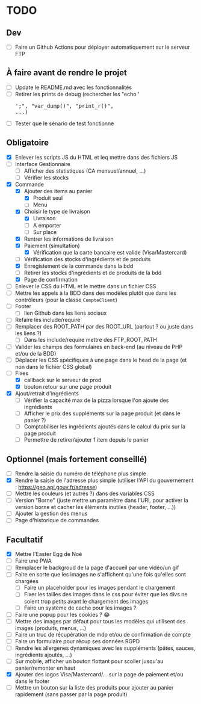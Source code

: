 # TODO

## Dev
- [ ] Faire un Github Actions pour déployer automatiquement sur le serveur FTP

## À faire avant de rendre le projet
- [ ] Update le README.md avec les fonctionnalités
- [ ] Retirer les prints de debug (rechercher les "echo '<pre>';", "var_dump()", "print_r()", ...)
- [ ] Tester que le sénario de test fonctionne

## Obligatoire
- [x] Enlever les scripts JS du HTML et leq mettre dans des fichiers JS
- [ ] Interface Gestionnaire
  - [ ] Afficher des statistiques (CA mensuel/annuel, ...)
  - [ ] Vérifier les stocks
- [x] Commande
  - [x] Ajouter des items au panier
    - [x] Produit seul
    - [ ] Menu
  - [x] Choisir le type de livraison
    - [x] Livraison
    - [ ] A emporter
    - [ ] Sur place
  - [x] Rentrer les informations de livraison
  - [x] Paiement (simultation)
    - [x] Vérification que la carte bancaire est valide (Visa/Mastercard)
  - [ ] Vérification des stocks d'ingrédients et de produits
  - [x] Enregistement de la commande dans la bdd
  - [ ] Retirer les stocks d'ingrédients et de produits de la bdd
  - [x] Page de confirmation
- [ ] Enlever le CSS du HTML et le mettre dans un fichier CSS
- [ ] Mettre les appels à la BDD dans des modèles plutôt que dans les contrôleurs (pour la classe `CompteClient`)
- [ ] Footer
  - [ ] lien Github dans les liens sociaux
- [ ] Refaire les include/require
- [ ] Remplacer des ROOT_PATH par des ROOT_URL (partout ? ou juste dans les liens ?)
  - [ ] Dans les include/require mettre des FTP_ROOT_PATH
- [ ] Valider les champs des formulaires en back-end (au niveau de PHP et/ou de la BDD)
- [ ] Déplacer les CSS spécifiques à une page dans le head de la page (et non dans le fichier CSS global)
- [ ] Fixes
  - [x] callback sur le serveur de prod
  - [x] bouton retour sur une page produit
- [x] Ajout/retrait d'ingrédients
  - [ ] Vérifier la capacité max de la pizza lorsque l'on ajoute des ingrédients
  - [ ] Afficher le prix des suppléments sur la page produit (et dans le panier ?)
  - [ ] Comptabiliser les ingrédients ajoutés dans le calcul du prix sur la page produit
  - [ ] Permettre de retirer/ajouter 1 item depuis le panier

## Optionnel (mais fortement conseillé)
- [ ] Rendre la saisie du numéro de téléphone plus simple
- [x] Rendre la saisie de l'adresse plus simple (utiliser l'API du gouvernement : https://geo.api.gouv.fr/adresse)
- [ ] Mettre les couleurs (et autres ?) dans des variables CSS
- [ ] Version "Borne" (juste mettre un paramètre dans l'URL pour activer la version borne et cacher les éléments inutiles (header, footer, ...))
- [ ] Ajouter la gestion des menus
- [ ] Page d'historique de commandes

## Facultatif
- [x] Mettre l'Easter Egg de Noé
- [ ] Faire une PWA
- [ ] Remplacer le backgroud de la page d'accueil par une vidéo/un gif
- [ ] Faire en sorte que les images ne s'affichent qu'une fois qu'elles sont chargées
  - [ ] Faire un placeholder pour les images pendant le chargement
  - [ ] Fixer les tailles des images dans le css pour éviter que les divs ne soient trop petits avant le chargement des images
  - [ ] Faire un système de cache pour les images ?
- [ ] Faire une popup pour les cookies ? 😂
- [ ] Mettre des images par défaut pour tous les modèles qui utilisent des images (produits, menus, ...)
- [ ] Faire un truc de récupération de mdp et/ou de confirmation de compte
- [ ] Faire un formulaire pour récup ses données RGPD
- [ ] Rendre les allergènes dynamiques avec les suppléments (pâtes, sauces, ingrédients ajoutés, ...)
- [ ] Sur mobile, afficher un bouton flottant pour scoller jusqu'au panier/remonter en haut
- [x] Ajouter des logos Visa/Mastercard/... sur la page de paiement et/ou dans le footer
- [ ] Mettre un bouton sur la liste des produits pour ajouter au panier rapidement (sans passer par la page produit)